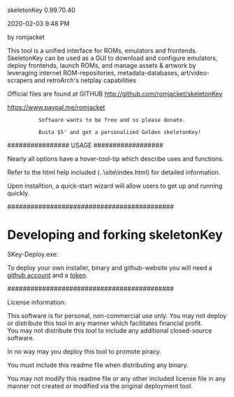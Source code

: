 skeletonKey 0.99.70.40

 2020-02-03 9:48 PM
 
by romjacket 

This tool is a unified interface for ROMs, emulators and frontends.
SkeletonKey can be used as a GUI to download and configure emulators, deploy frontends, 
launch ROMs, and manage assets & artwork by leveraging internet ROM-repositories, metadata-databases,
 art/video-scrapers and retroArch's netplay capabilities

Official files are found at GITHUB
http://github.com/romjacket/skeletonKey


https://www.paypal.me/romjacket

              
			  Software wants to be free and so please donate.
			  
			  Busta $5' and get a personalized Golden skeletonKey!
			  
			  

################  USAGE  ##################

Nearly all options have a hover-tool-tip which describe uses and functions.

Refer to the html help included (..\site\index.html) for detailed information.

Upon installtion, a quick-start wizard will allow users to get up and running quickly.

###########################################

# Developing and forking skeletonKey

SKey-Deploy.exe:  

To deploy your own installer, binary and github-website 
you will need a [github account](https://github.com/join) and a [token](https://github.com/settings/tokens).  

###########################################

License information:

This software is for personal, non-commercial use only.
You may not deploy or distribute this tool in any manner which facilitates financial profit.  
You may not distribute this tool to include any additional closed-source software.  

In no way may you deploy this tool to promote piracy.  

You must include this readme file when distributing any binary.

You may not modify this readme file or any other included license file in any manner not created or modified via the original deployment tool.
